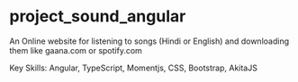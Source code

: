 # project_sound_angular
An Online website for listening to songs (Hindi or English) and downloading them like gaana.com or spotify.com

Key Skills: Angular, TypeScript, Momentjs, CSS, Bootstrap, AkitaJS
